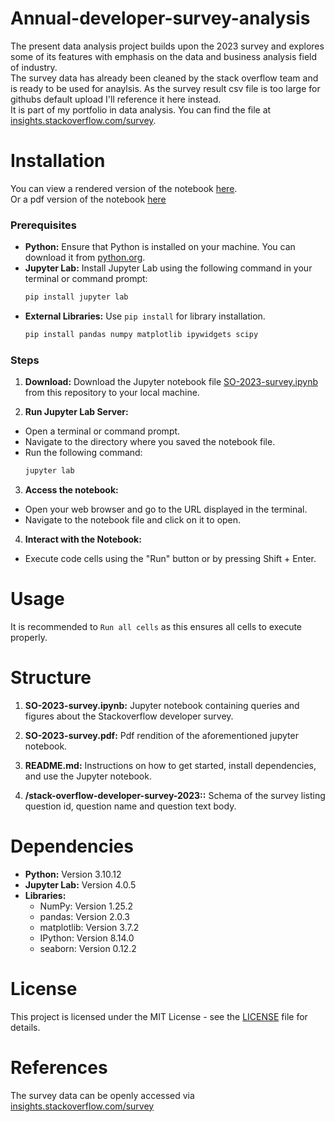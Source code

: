# Annual-developer-survey-analysis

The present data analysis project builds upon the 2023 survey and explores some of its features with emphasis on the data and business analysis field of industry.  
The survey data has already been cleaned by the stack overflow team and is ready to be used for anaylsis. As the survey result csv file is too large for githubs default upload I'll reference it here instead.  
It is part of my portfolio in data analysis. You can find the file at [insights.stackoverflow.com/survey](https://insights.stackoverflow.com/survey).

# Installation

You can view a rendered version of the notebook [here](SO-2023-survey.ipynb).  
Or a pdf version of the notebook [here](SO-2023-survey.pdf)

### Prerequisites
- **Python:** Ensure that Python is installed on your machine. You can download it from [python.org](https://www.python.org/).
- **Jupyter Lab:** Install Jupyter Lab using the following command in your terminal or command prompt:
  ```bash
  pip install jupyter lab
- **External Libraries:** Use `pip install` for library installation.
  ```bash
  pip install pandas numpy matplotlib ipywidgets scipy

### Steps  
1. **Download:** Download the Jupyter notebook file [SO-2023-survey.ipynb](SO-2023-survey.ipynb) from this repository to your local machine.

2. **Run Jupyter Lab Server:**
  - Open a terminal or command prompt.
  - Navigate to the directory where you saved the notebook file.
  - Run the following command:
    ```bash
    jupyter lab

3. **Access the notebook:**
  - Open your web browser and go to the URL displayed in the terminal.
  - Navigate to the notebook file and click on it to open.
    
4. **Interact with the Notebook:**
  - Execute code cells using the "Run" button or by pressing Shift + Enter.

# Usage
It is recommended to `Run all cells` as this ensures all cells to execute properly. 

# Structure
1. **SO-2023-survey.ipynb:** Jupyter notebook containing queries and figures about the Stackoverflow developer survey.

2. **SO-2023-survey.pdf:** Pdf rendition of the aforementioned jupyter notebook.

3. **README.md:** Instructions on how to get started, install dependencies, and use the Jupyter notebook.

4. **/stack-overflow-developer-survey-2023::** Schema of the survey listing question id, question name and question text body. 

# Dependencies
- **Python:** Version 3.10.12
- **Jupyter Lab:** Version 4.0.5
- **Libraries:**
  - NumPy: Version 1.25.2
  - pandas: Version 2.0.3
  - matplotlib: Version 3.7.2
  - IPython: Version 8.14.0
  - seaborn: Version 0.12.2

# License
This project is licensed under the MIT License - see the [LICENSE](license.txt) file for details.

# References
The survey data can be openly accessed via [insights.stackoverflow.com/survey](https://insights.stackoverflow.com/survey)

